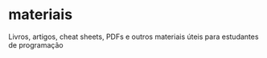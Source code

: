 # materiais
Livros, artigos, cheat sheets, PDFs e outros materiais úteis para estudantes de programação
